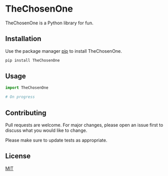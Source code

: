 # TheChosenOne

TheChosenOne is a Python library for fun.

## Installation

Use the package manager [pip](https://pip.pypa.io/en/stable/) to install TheChosenOne.

```bash
pip install TheChosenOne
```

## Usage

```python
import TheChosenOne

# On progress
```

## Contributing

Pull requests are welcome. For major changes, please open an issue first
to discuss what you would like to change.

Please make sure to update tests as appropriate.

## License

[MIT](https://choosealicense.com/licenses/mit/)